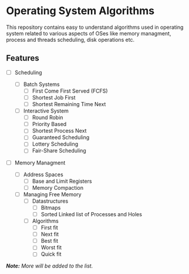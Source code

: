 # Operating System Algorithms

This repository contains easy to understand algorithms used in operating system related to various aspects of OSes like memory managment, process and threads scheduling, disk operations etc.

## Features

- [ ] Scheduling

  - [ ] Batch Systems
    - [ ] First Come First Served (FCFS)
    - [ ] Shortest Job First
    - [ ] Shortest Remaining Time Next
  - [ ] Interactive System
    - [ ] Round Robin
    - [ ] Priority Based
    - [ ] Shortest Process Next
    - [ ] Guaranteed Scheduling
    - [ ] Lottery Scheduling
    - [ ] Fair-Share Scheduling

- [ ] Memory Managment
  - [ ] Address Spaces
    - [ ] Base and Limit Registers
    - [ ] Memory Compaction
  - [ ] Managing Free Memory
    - [ ] Datastructures
      - [ ] Bitmaps
      - [ ] Sorted Linked list of Processes and Holes
    - [ ] Algorithms
      - [ ] First fit
      - [ ] Next fit
      - [ ] Best fit
      - [ ] Worst fit
      - [ ] Quick fit

_**Note:** More will be added to the list._
